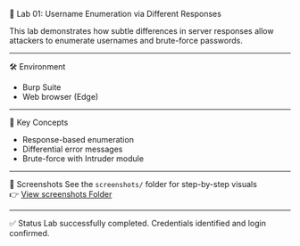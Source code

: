 🔎 Lab 01: Username Enumeration via Different Responses

This lab demonstrates how subtle differences in server responses allow attackers to enumerate usernames and brute-force passwords.

---

 🛠️ Environment
- Burp Suite
- Web browser (Edge)

---

🎯 Key Concepts
- Response-based enumeration
- Differential error messages
- Brute-force with Intruder module

---

 📸 Screenshots
See the `screenshots/` folder for step-by-step visuals  
👉 [View screenshots Folder](./authentication/LAB-01-Username-Enumeration/screenshots.png)


---

 ✅ Status
Lab successfully completed. Credentials identified and login confirmed.

